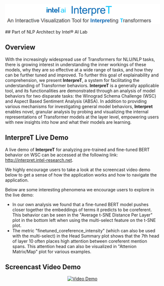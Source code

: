 <p align="center">
  <img src="./assets/interpret_title_centered.png" alt="InterpreT: An Interactive Visualization Tool for Interpreting Transformers"/>
</p>
## Part of NLP Architect by Intel® AI Lab

## Overview
With the increasingly widespread use of Transformers for NLU/NLP tasks, there is growing interest in understanding the inner workings of these models, why they are so effective at a wide range of tasks, and how they can be further tuned and improved. To further this goal of explainability and comprehension, we present **InterpreT**, a system for facilitating the understanding of Transformer behaviors. **InterpreT** is a generally applicable tool, and its functionalities are demonstrated through an analysis of model behaviors for two disparate tasks: the Winograd Schema Challenge (WSC) and Aspect Based Sentiment Analysis (ABSA). In addition to providing various mechanisms for investigating general model behaviors, **Interpret** enables novel, granular analysis by probing and visualizing the internal representations of Transformer models at the layer level, empowering users with new insights into how and what their models are learning.


## InterpreT Live Demo
A live demo of **InterpreT** for analyzing pre-trained and fine-tuned BERT behavior on WSC can be accessed at the following link: http://interpret.intel-research.net. 

We highly encourage users to take a look at the screencast video demo below to get a sense of how the application works and how to navigate the application.

Below are some interesting phenomena we encourage users to explore in the live demo:
- In our own analysis we found that a fine-tuned BERT model pushes closer together the embeddings of terms it predicts to be coreferent. This behavior can be seen in the "Average t-SNE Distance Per Layer" plot in the bottom left when using the multi-select feature on the t-SNE plot. 
- The metric "finetuned_coreference_intensity" (which can also be used with the multi-select) in the Head Summary plot shows that the 7th head of layer 10 often places high attention between coreferent mention spans. This attention head can also be visualized in "Attenion Matrix/Map" plot for various examples. 

## Screencast Video Demo

<p align="center">
  <a href="https://youtu.be/ZKdPIdABmKc"><img src="https://img.youtube.com/vi/ZKdPIdABmKc/hqdefault.jpg" alt="Video Demo"/></a>
</p>
